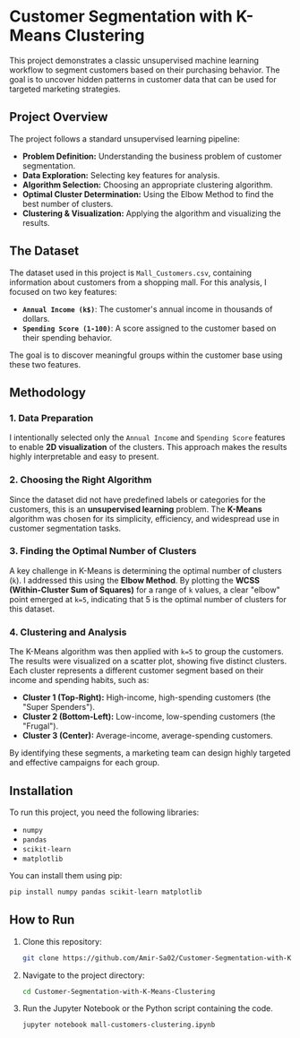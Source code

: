 # Customer Segmentation with K-Means Clustering

This project demonstrates a classic unsupervised machine learning workflow to segment customers based on their purchasing behavior. The goal is to uncover hidden patterns in customer data that can be used for targeted marketing strategies.

## Project Overview

The project follows a standard unsupervised learning pipeline:

  - **Problem Definition:** Understanding the business problem of customer segmentation.
  - **Data Exploration:** Selecting key features for analysis.
  - **Algorithm Selection:** Choosing an appropriate clustering algorithm.
  - **Optimal Cluster Determination:** Using the Elbow Method to find the best number of clusters.
  - **Clustering & Visualization:** Applying the algorithm and visualizing the results.

## The Dataset

The dataset used in this project is `Mall_Customers.csv`, containing information about customers from a shopping mall. For this analysis, I focused on two key features:

  - **`Annual Income (k$)`**: The customer's annual income in thousands of dollars.
  - **`Spending Score (1-100)`**: A score assigned to the customer based on their spending behavior.

The goal is to discover meaningful groups within the customer base using these two features.

## Methodology

### 1\. Data Preparation

I intentionally selected only the `Annual Income` and `Spending Score` features to enable **2D visualization** of the clusters. This approach makes the results highly interpretable and easy to present.

### 2\. Choosing the Right Algorithm

Since the dataset did not have predefined labels or categories for the customers, this is an **unsupervised learning** problem. The **K-Means** algorithm was chosen for its simplicity, efficiency, and widespread use in customer segmentation tasks.

### 3\. Finding the Optimal Number of Clusters

A key challenge in K-Means is determining the optimal number of clusters (`k`). I addressed this using the **Elbow Method**. By plotting the **WCSS (Within-Cluster Sum of Squares)** for a range of `k` values, a clear "elbow" point emerged at `k=5`, indicating that 5 is the optimal number of clusters for this dataset.

### 4\. Clustering and Analysis

The K-Means algorithm was then applied with `k=5` to group the customers. The results were visualized on a scatter plot, showing five distinct clusters. Each cluster represents a different customer segment based on their income and spending habits, such as:

  - **Cluster 1 (Top-Right):** High-income, high-spending customers (the "Super Spenders").
  - **Cluster 2 (Bottom-Left):** Low-income, low-spending customers (the "Frugal").
  - **Cluster 3 (Center):** Average-income, average-spending customers.

By identifying these segments, a marketing team can design highly targeted and effective campaigns for each group.

## Installation

To run this project, you need the following libraries:

  - `numpy`
  - `pandas`
  - `scikit-learn`
  - `matplotlib`

You can install them using pip:

```sh
pip install numpy pandas scikit-learn matplotlib
```

## How to Run

1.  Clone this repository:
    ```sh
    git clone https://github.com/Amir-Sa02/Customer-Segmentation-with-K-Means-Clustering.git
    ```
2.  Navigate to the project directory:
    ```sh
    cd Customer-Segmentation-with-K-Means-Clustering
    ```
3.  Run the Jupyter Notebook or the Python script containing the code.
    ```sh
    jupyter notebook mall-customers-clustering.ipynb
    ```
